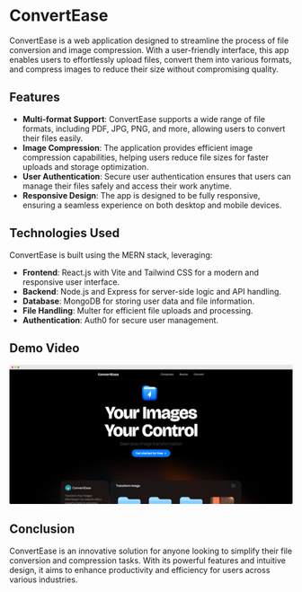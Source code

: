 # ConvertEase

ConvertEase is a web application designed to streamline the process of file conversion and image compression. With a user-friendly interface, this app enables users to effortlessly upload files, convert them into various formats, and compress images to reduce their size without compromising quality.

## Features

- **Multi-format Support**: ConvertEase supports a wide range of file formats, including PDF, JPG, PNG, and more, allowing users to convert their files easily.
- **Image Compression**: The application provides efficient image compression capabilities, helping users reduce file sizes for faster uploads and storage optimization.
- **User Authentication**: Secure user authentication ensures that users can manage their files safely and access their work anytime.
- **Responsive Design**: The app is designed to be fully responsive, ensuring a seamless experience on both desktop and mobile devices.

## Technologies Used

ConvertEase is built using the MERN stack, leveraging:

- **Frontend**: React.js with Vite and Tailwind CSS for a modern and responsive user interface.
- **Backend**: Node.js and Express for server-side logic and API handling.
- **Database**: MongoDB for storing user data and file information.
- **File Handling**: Multer for efficient file uploads and processing.
- **Authentication**: Auth0 for secure user management.

## Demo Video

[![Watch the video](https://raw.githubusercontent.com/prathamranjansingh/ConvertEase/refs/heads/main/ConvertEase%20Thumbnail.png)](https://drive.google.com/file/d/1ZuUWKzchmWgtXPkp0YRr7DGeTzBpJsZA/view?usp=sharing)

## Conclusion

ConvertEase is an innovative solution for anyone looking to simplify their file conversion and compression tasks. With its powerful features and intuitive design, it aims to enhance productivity and efficiency for users across various industries.

